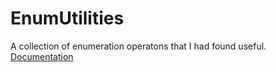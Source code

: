 # EnumUtilities
A collection of enumeration operatons that I had found useful.
<br/>
[Documentation](https://github.com/FredEkstrand/fredekstrand.github.io/EnumUtilities/index.html)
